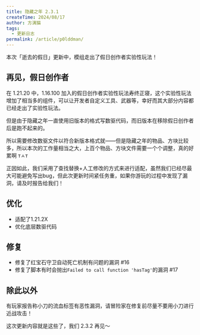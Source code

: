 ```yaml
---
title: 隐藏之年 2.3.1
createTime: 2024/08/17
author: 方漓猫
tags:
  - 更新日志
permalink: /article/p0lddman/
---
```

本次「逝去的假日」更新中，模组走出了假日创作者实验性玩法！

<!-- more -->
## 再见，假日创作者
在 1.21.20 中，1.16.100 加入的假日创作者实验性玩法寿终正寝，这个实验性玩法增加了相当多的组件，可以让开发者自定义工具、武器等，幸好而其大部分内容都已经走出了实验性玩法。

但是由于隐藏之年一直使用旧版本的格式写数驱代码，而旧版本在移除假日创作者后是跑不起来的。

所以需要修改数驱文件以符合新版本格式就——但是隐藏之年的物品、方块比较多，所以本次的工作量相当之大，上百个物品、方块文件需要一个个调整，真的好累啊 ᴛㅅᴛ

正因如此，我们采用了查找替换+人工修改的方式来进行适配，虽然我们已经尽最大可能避免写出bug，但此次更新时间紧任务重，如果你游玩的过程中发现了漏洞，请及时报告给我们！

## 优化
- 适配了1.21.2X
- 优化底层数驱代码

## 修复
- 修复了红宝石守卫自动死亡机制有问题的漏洞 #16
- 修复了脚本有时会抛出`Failed to call function 'hasTag'`的漏洞 #17

## 除此以外
有玩家报告称小刀的流血标签有恶性漏洞，请冒险家在修复前尽量不要用小刀进行近战攻击！

这次更新内容就是这些了，我们 2.3.2 再见～